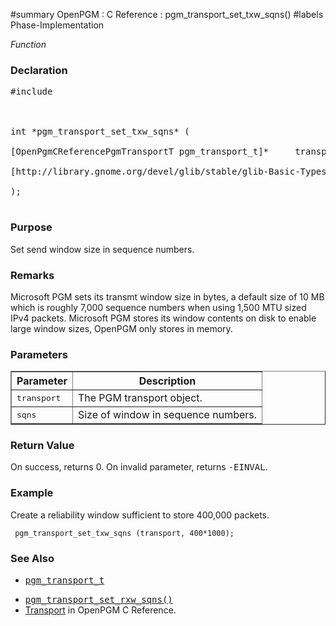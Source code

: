 ﻿#summary OpenPGM : C Reference : pgm\_transport\_set\_txw\_sqns()
#labels Phase-Implementation

_Function_
### Declaration ###
<pre>
#include <pgm/pgm.h><br>
<br>
int *pgm_transport_set_txw_sqns* (<br>
[OpenPgmCReferencePgmTransportT pgm_transport_t]*     transport,<br>
[http://library.gnome.org/devel/glib/stable/glib-Basic-Types.html#guint guint]                sqns<br>
);<br>
</pre>

### Purpose ###
Set send window size in sequence numbers.

### Remarks ###
Microsoft PGM sets its transmt window size in bytes, a default size of 10 MB which is roughly 7,000 sequence numbers when using 1,500 MTU sized IPv4 packets.  Microsoft PGM stores its window contents on disk to enable large window sizes, OpenPGM only stores in memory.

### Parameters ###
<table cellpadding='5' border='1' cellspacing='0'>
<tr>
<th>Parameter</th>
<th>Description</th>
</tr>
<tr>
<td><tt>transport</tt></td>
<td>The PGM transport object.</td>
</tr><tr>
<td><tt>sqns</tt></td>
<td>Size of window in sequence numbers.</td>
</tr>
</table>


### Return Value ###
On success, returns 0.  On invalid parameter, returns <tt>-EINVAL</tt>.

### Example ###
Create a reliability window sufficient to store 400,000 packets.

```
 pgm_transport_set_txw_sqns (transport, 400*1000);
```

### See Also ###
  * <tt><a href='OpenPgmCReferencePgmTransportT.md'>pgm_transport_t</a></tt><br>
<ul><li><tt><a href='OpenPgmCReferencePgmTransportSetRxwSqns.md'>pgm_transport_set_rxw_sqns()</a></tt><br>
</li><li><a href='OpenPgmCReferenceTransport.md'>Transport</a> in OpenPGM C Reference.